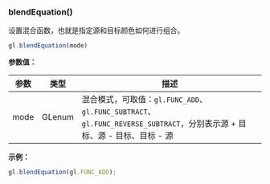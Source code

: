 ### blendEquation()

设置混合函数，也就是指定源和目标颜色如何进行组合。

```js
gl.blendEquation(mode)
```

**参数值：**

|参数|类型|描述|
|-|-|-|
|mode|GLenum|混合模式，可取值：`gl.FUNC_ADD`、 `gl.FUNC_SUBTRACT`、 `gl.FUNC_REVERSE_SUBTRACT`，分别表示源 + 目标、源 - 目标、目标 - 源|

**示例：**

```js
gl.blendEquation(gl.FUNC_ADD);
```
